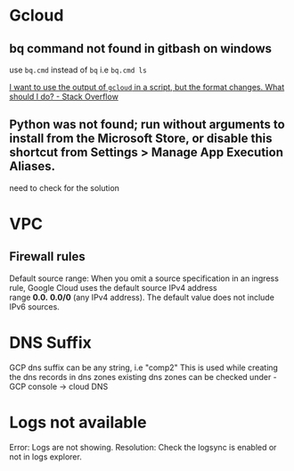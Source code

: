 # Gcloud
## bq command not found in gitbash on windows
use `bq.cmd` instead of `bq`
i.e `bq.cmd ls`

[I want to use the output of `gcloud` in a script, but the format changes. What should I do? - Stack Overflow](https://stackoverflow.com/questions/34600588/i-want-to-use-the-output-of-gcloud-in-a-script-but-the-format-changes-what-s)

## Python was not found; run without arguments to install from the Microsoft Store, or disable this shortcut from Settings > Manage App Execution Aliases.

need to check for the solution

# VPC
## Firewall rules
Default source range: When you omit a source specification in an ingress rule, Google Cloud uses the default source IPv4 address range **0.0.** **0.0/0** (any IPv4 address). The default value does not include IPv6 sources.

# DNS Suffix
GCP dns suffix can be any string, i.e "comp2"
This is used while creating the dns records in dns zones
existing dns zones can be checked under - GCP console -> cloud DNS

# Logs not available
Error: Logs are not showing.
Resolution: Check the logsync is enabled or not in logs explorer.